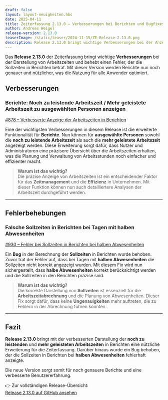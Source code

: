 ```yaml
---
draft: false
layout: layout-neuigkeiten.hbs
date: 2025-04-11
title: Zeiterfassung 2.13.0 – Verbesserungen bei Berichten und Bugfixes
author: Andreas Weigel
release-version: 2.13.0
teaserImage: /static/teaser/2024-11-15/ZE-Release-2.13.0.png
description: Release 2.13.0 bringt wichtige Verbesserungen bei der Anzeige der Arbeitszeiten und behebt Fehler in den Sollzeiten von Berichten.
---
```


Das **Release 2.13.0** der Zeiterfassung bringt wichtige **Verbesserungen** bei der Darstellung von Arbeitszeiten und behebt einen Fehler, der die Sollzeiten in Berichten betraf. Mit dieser Version werden Berichte nun noch genauer und nützlicher, was die Nutzung für alle Anwender optimiert.

<!-- more -->

## Verbesserungen

### Berichte: Noch zu leistende Arbeitszeit / Mehr geleistete Arbeitszeit zu ausgewählten Personen anzeigen

[#878 – Verbesserte Anzeige der Arbeitszeiten in Berichten](https://github.com/urlaubsverwaltung/zeiterfassung/pull/878)

Eine der wichtigsten Verbesserungen in diesem Release ist die erweiterte Funktionalität für **Berichte**. Nun können für **ausgewählte Personen** sowohl die **noch zu leistende Arbeitszeit** als auch die **mehr geleistete Arbeitszeit** angezeigt werden. Diese Erweiterung sorgt dafür, dass Nutzer und Administratoren eine präzisere Übersicht über die Arbeitszeiten erhalten, was die Planung und Verwaltung von Arbeitsstunden noch einfacher und effizienter macht.

> **Warum ist das wichtig?**  
> Die präzise Anzeige von Arbeitszeiten ist ein entscheidender Faktor für das **Zeitmanagement** und die **Effizienz** in Unternehmen. Mit dieser Funktion können nun auch detailliertere Analysen der Arbeitszeit durchgeführt werden.

---

## Fehlerbehebungen

### Falsche Sollzeiten in Berichten bei Tagen mit halben Abwesenheiten

[#930 – Fehler bei Sollzeiten in Berichten bei halben Abwesenheiten](https://github.com/urlaubsverwaltung/zeiterfassung/pull/930)

Ein **Bug** in der Berechnung der **Sollzeiten** in Berichten wurde behoben. Zuvor trat der Fehler auf, dass bei Tagen mit **halben Abwesenheiten** die Sollzeiten nicht korrekt angezeigt wurden. Mit diesem Fix wird nun sichergestellt, dass **halbe Abwesenheiten** korrekt berücksichtigt werden und die Sollzeiten in den Berichten präzise sind.

> **Warum ist das wichtig?**  
> Die korrekte Darstellung von **Sollzeiten** ist essenziell für die **Arbeitszeitabrechnung** und die Planung von Abwesenheiten. Dieser Fix sorgt dafür, dass keine **Ungenauigkeiten** mehr auftreten, die zu Fehlern in der Abrechnung führen könnten.

---

## Fazit

**Release 2.13.0** bringt mit der verbesserten Darstellung der **noch zu leistenden** und **mehr geleisteten Arbeitszeiten** in Berichten eine nützliche Erweiterung für die Zeiterfassung. Darüber hinaus wurde ein Bug behoben, der die Sollzeiten in Berichten bei **halben Abwesenheiten** fehlerhaft anzeigte.

Die neue Version sorgt somit für noch genauere Berichte und eine verbesserte Benutzererfahrung.

👉 Zur vollständigen Release-Übersicht:  
[Release 2.13.0 auf GitHub ansehen](https://github.com/urlaubsverwaltung/zeiterfassung/releases/tag/zeiterfassung-2.13.0)
